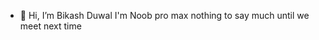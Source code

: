 - 👋 Hi, I’m Bikash Duwal
 I'm Noob pro max
nothing to say much until we meet next time

<!---
BikashDuwal/BikashDuwal is a ✨ special ✨ repository because its `README.md` (this file) appears on your GitHub profile.
You can click the Preview link to take a look at your changes.
--->
